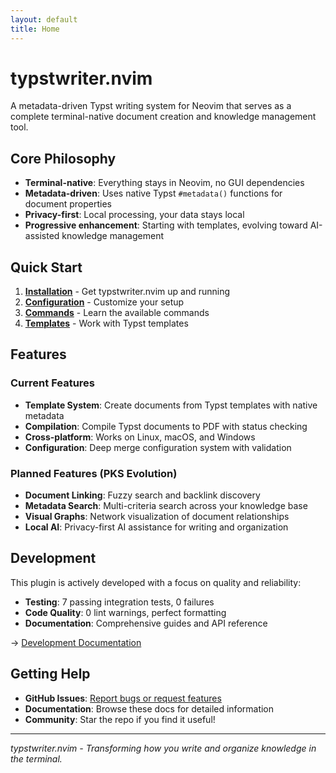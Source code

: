 ```yaml
---
layout: default
title: Home
---
```


# typstwriter.nvim

A metadata-driven Typst writing system for Neovim that serves as a complete terminal-native document creation and knowledge management tool.

## Core Philosophy

- **Terminal-native**: Everything stays in Neovim, no GUI dependencies
- **Metadata-driven**: Uses native Typst `#metadata()` functions for document properties
- **Privacy-first**: Local processing, your data stays local
- **Progressive enhancement**: Starting with templates, evolving toward AI-assisted knowledge management

## Quick Start

1. **[Installation](installation.html)** - Get typstwriter.nvim up and running
2. **[Configuration](configuration.html)** - Customize your setup
3. **[Commands](commands.html)** - Learn the available commands
4. **[Templates](templates.html)** - Work with Typst templates

## Features

### Current Features
- **Template System**: Create documents from Typst templates with native metadata
- **Compilation**: Compile Typst documents to PDF with status checking
- **Cross-platform**: Works on Linux, macOS, and Windows
- **Configuration**: Deep merge configuration system with validation

### Planned Features (PKS Evolution)
- **Document Linking**: Fuzzy search and backlink discovery
- **Metadata Search**: Multi-criteria search across your knowledge base
- **Visual Graphs**: Network visualization of document relationships
- **Local AI**: Privacy-first AI assistance for writing and organization

## Development

This plugin is actively developed with a focus on quality and reliability:

- **Testing**: 7 passing integration tests, 0 failures
- **Code Quality**: 0 lint warnings, perfect formatting
- **Documentation**: Comprehensive guides and API reference

→ [Development Documentation](development/)

## Getting Help

- **GitHub Issues**: [Report bugs or request features](https://github.com/gl1tchc0d3r/typstwriter.nvim/issues)
- **Documentation**: Browse these docs for detailed information
- **Community**: Star the repo if you find it useful!

---

*typstwriter.nvim - Transforming how you write and organize knowledge in the terminal.*
